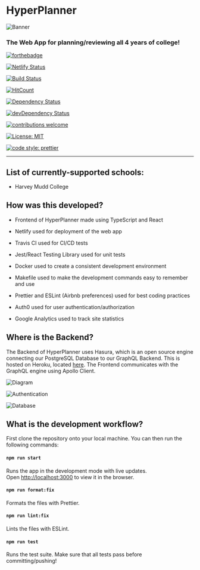 # HyperPlanner
![Banner](https://iili.io/dKj5lf.png)

### The Web App for planning/reviewing all 4 years of college!

[![forthebadge](https://forthebadge.com/images/badges/built-with-grammas-recipe.svg)](https://forthebadge.com)

[![Netlify Status](https://api.netlify.com/api/v1/badges/c938739e-15ab-4c97-9e21-217e6acdbe13/deploy-status)](https://app.netlify.com/sites/hyperplanner/deploys)

[![Build Status](https://travis-ci.com/JeremyTsaii/hyperplanner.svg?branch=master)](https://travis-ci.com/JeremyTsaii/hyperplanner)

<!-- [![Maintainability](https://api.codeclimate.com/v1/badges/80bb8a05abd8bfa7b70b/maintainability)](https://codeclimate.com/github/JeremyTsaii/hyperplanner/maintainability) -->

<!-- [![codecov](https://codecov.io/gh/JeremyTsaii/hyperplanner/branch/master/graph/badge.svg)](https://codecov.io/gh/JeremyTsaii/hyperplanner) -->

[![HitCount](http://hits.dwyl.com/JeremyTsaii/hyperplanner.svg)](http://hits.dwyl.com/JeremyTsaii/hyperplanner)

[![Dependency Status](https://david-dm.org/JeremyTsaii/hyperplanner.svg)](https://david-dm.org/JeremyTsaii/hyperplanner)

[![devDependency Status](https://david-dm.org/JeremyTsaii/hyperplanner/dev-status.svg)](https://david-dm.org/JeremyTsaii/hyperplanner#info=devDependencies)

[![contributions welcome](https://img.shields.io/badge/contributions-welcome-brightgreen.svg?style=flat)](https://github.com/dwyl/esta/issues)

[![License: MIT](https://img.shields.io/badge/License-MIT-yellow.svg)](https://opensource.org/licenses/MIT)

[![code style: prettier](https://img.shields.io/badge/code_style-prettier-ff69b4.svg?style=flat-square)](https://github.com/prettier/prettier)

***

## List of currently-supported schools:
- Harvey Mudd College

## How was this developed?

- Frontend of HyperPlanner made using TypeScript and React

- Netlify used for deployment of the web app

- Travis CI used for CI/CD tests

- Jest/React Testing Library used for unit tests

<!-- - Code Coverage and Code Climate used to assess the maintainability of the code and the coverage of tests -->

- Docker used to create a consistent development environment

- Makefile used to make the development commands easy to remember and use

- Prettier and ESLint (Airbnb preferences) used for best coding practices

- Auth0 used for user authentication/authorization

- Google Analytics used to track site statistics

## Where is the Backend?

The Backend of HyperPlanner uses Hasura, which is an open source engine connecting our PostgreSQL Database to our GraphQL Backend. This is hosted on Heroku, located [here](https://hyperplanner.herokuapp.com/console). The Frontend communicates with the GraphQL engine using Apollo Client.

![Diagram](https://iili.io/J4B7N2.png)

![Authentication](https://iili.io/JLmraR.png)

![Database](https://iili.io/JP2d8l.png)

## What is the development workflow?

First clone the repository onto your local machine.
You can then run the following commands:

#### `npm run start`

Runs the app in the development mode with live updates.<br />
Open [http://localhost:3000](http://localhost:3000) to view it in the browser.

#### `npm run format:fix`

Formats the files with Prettier.<br />

#### `npm run lint:fix`

Lints the files with ESLint.<br />

#### `npm run test`

Runs the test suite. Make sure that all tests pass before committing/pushing!<br />



